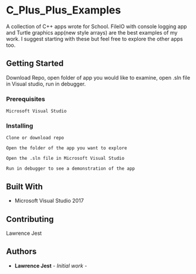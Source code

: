 # C_Plus_Plus_Examples

A collection of C++ apps wrote for School.
FileIO with console logging app and Turtle graphics app(new style arrays) are the best examples of my work.
I suggest starting with these but feel free to explore the other apps too.

## Getting Started

Download Repo, open folder of app you would like to examine, open .sln file in Visual studio, run in debugger.

### Prerequisites

```
Microsoft Visual Studio
```

### Installing


```
Clone or download repo
```
```
Open the folder of the app you want to explore
```
```
Open the .sln file in Microsoft Visual Studio
```
```
Run in debugger to see a demonstration of the app
```

## Built With

* Microsoft Visual Studio 2017

## Contributing

Lawrence Jest


## Authors

* **Lawrence Jest** - *Initial work* - 

